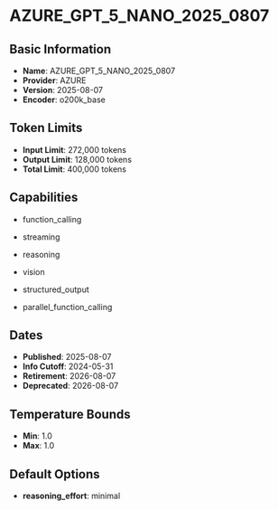 # AZURE_GPT_5_NANO_2025_0807

## Basic Information
- **Name**: AZURE_GPT_5_NANO_2025_0807
- **Provider**: AZURE
- **Version**: 2025-08-07
- **Encoder**: o200k_base

## Token Limits
- **Input Limit**: 272,000 tokens
- **Output Limit**: 128,000 tokens
- **Total Limit**: 400,000 tokens

## Capabilities


- function_calling

- streaming

- reasoning

- vision

- structured_output

- parallel_function_calling



## Dates
- **Published**: 2025-08-07
- **Info Cutoff**: 2024-05-31
- **Retirement**: 2026-08-07
- **Deprecated**: 2026-08-07

## Temperature Bounds

- **Min**: 1.0
- **Max**: 1.0



## Default Options

- **reasoning_effort**: minimal



